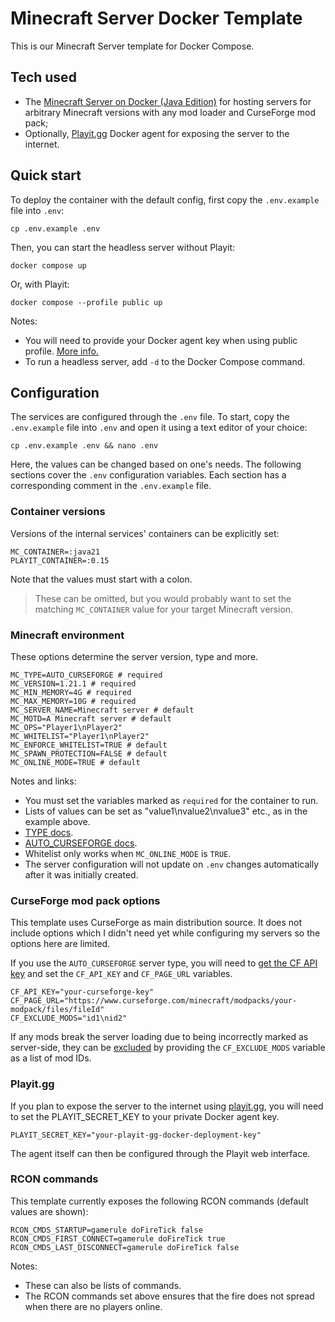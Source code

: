# Minecraft Server Docker Template

This is our Minecraft Server template for Docker Compose.

## Tech used

- The [Minecraft Server on Docker (Java Edition)](https://docker-minecraft-server.readthedocs.io/en/latest/) for hosting
  servers for arbitrary Minecraft versions with any mod loader and CurseForge mod pack;
- Optionally, [Playit.gg](https://playit.gg/) Docker agent for exposing the server to the internet.

## Quick start

To deploy the container with the default config, first copy the `.env.example` file into `.env`:

```shell
cp .env.example .env
```

Then, you can start the headless server without Playit:

```shell
docker compose up
```

Or, with Playit:

```shell
docker compose --profile public up 
```

Notes:

- You will need to provide your Docker agent key when using public profile.
  [More info.](#playitgg)
- To run a headless server, add `-d` to the Docker Compose command.

## Configuration

The services are configured through the `.env` file.
To start, copy the `.env.example` file into `.env` and open it using a text editor of your choice:

```shell
cp .env.example .env && nano .env
```

Here, the values can be changed based on one's needs.
The following sections cover the `.env` configuration variables.
Each section has a corresponding comment in the `.env.example` file.

### Container versions

Versions of the internal services' containers can be explicitly set:

```env
MC_CONTAINER=:java21
PLAYIT_CONTAINER=:0.15
```

Note that the values must start with a colon.

> These can be omitted, but you would probably want to set the
> matching `MC_CONTAINER` value for your target Minecraft version.

### Minecraft environment

These options determine the server version, type and more.

```env
MC_TYPE=AUTO_CURSEFORGE # required
MC_VERSION=1.21.1 # required
MC_MIN_MEMORY=4G # required
MC_MAX_MEMORY=10G # required
MC_SERVER_NAME=Minecraft server # default
MC_MOTD=A Minecraft server # default
MC_OPS="Player1\nPlayer2"
MC_WHITELIST="Player1\nPlayer2"
MC_ENFORCE_WHITELIST=TRUE # default
MC_SPAWN_PROTECTION=FALSE # default
MC_ONLINE_MODE=TRUE # default
```

Notes and links:

* You must set the variables marked as `required` for the container to run.
* Lists of values can be set as "value1\nvalue2\nvalue3" etc., as in the example above.
* [TYPE docs](https://docker-minecraft-server.readthedocs.io/en/latest/types-and-platforms/).
* [AUTO_CURSEFORGE docs](https://docker-minecraft-server.readthedocs.io/en/latest/types-and-platforms/mod-platforms/auto-curseforge/).
* Whitelist only works when `MC_ONLINE_MODE` is `TRUE`.
* The server configuration will not update on `.env` changes automatically after it was initially created.

### CurseForge mod pack options

This template uses CurseForge as main distribution source. It does not include options which
I didn't need yet while configuring my servers so the options here are limited.

If you use the `AUTO_CURSEFORGE` server type, you will need
to [get the CF API key](https://support.curseforge.com/en/support/solutions/articles/9000208346-about-the-curseforge-api-and-how-to-apply-for-a-key)
and set the `CF_API_KEY` and `CF_PAGE_URL` variables.

```env
CF_API_KEY="your-curseforge-key"
CF_PAGE_URL="https://www.curseforge.com/minecraft/modpacks/your-modpack/files/fileId"
CF_EXCLUDE_MODS="id1\nid2"
```

If any mods break the server loading due to being incorrectly marked as server-side,
they can
be [excluded](https://docker-minecraft-server.readthedocs.io/en/latest/types-and-platforms/mod-platforms/auto-curseforge/#exclude-client-mods)
by providing the `CF_EXCLUDE_MODS` variable as a list of mod IDs.

### Playit.gg

If you plan to expose the server to the internet using [playit.gg](https://playit.gg/),
you will need to set the PLAYIT_SECRET_KEY to your private Docker agent key.

```env
PLAYIT_SECRET_KEY="your-playit-gg-docker-deployment-key"
```

The agent itself can then be configured through the Playit web interface.

### RCON commands

This template currently exposes the following RCON commands (default values are shown):

```env
RCON_CMDS_STARTUP=gamerule doFireTick false
RCON_CMDS_FIRST_CONNECT=gamerule doFireTick true
RCON_CMDS_LAST_DISCONNECT=gamerule doFireTick false
```

Notes:

* These can also be lists of commands.
* The RCON commands set above ensures that the fire does not spread when there are no players online.
